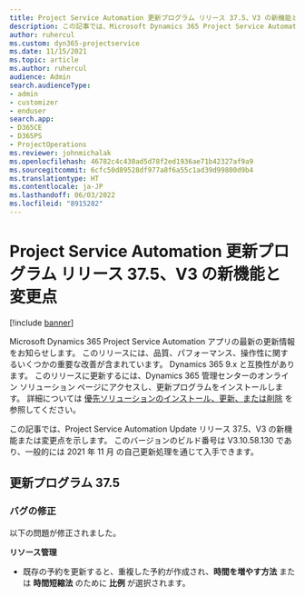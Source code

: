 ```yaml
---
title: Project Service Automation 更新プログラム リリース 37.5、V3 の新機能と変更点
description: この記事では、Microsoft Dynamics 365 Project Service Automation 更新リリース 37.5、V3 で利用可能な機能と修正を一覧表示します。
author: ruhercul
ms.custom: dyn365-projectservice
ms.date: 11/15/2021
ms.topic: article
ms.author: ruhercul
audience: Admin
search.audienceType:
- admin
- customizer
- enduser
search.app:
- D365CE
- D365PS
- ProjectOperations
ms.reviewer: johnmichalak
ms.openlocfilehash: 46782c4c430ad5d78f2ed1936ae71b42327af9a9
ms.sourcegitcommit: 6cfc50d89528df977a8f6a55c1ad39d99800d9b4
ms.translationtype: HT
ms.contentlocale: ja-JP
ms.lasthandoff: 06/03/2022
ms.locfileid: "8915282"
---
```

# <a name="whats-new-or-changed-in-project-service-automation-update-release-375-v3"></a>Project Service Automation 更新プログラム リリース 37.5、V3 の新機能と変更点

[!include [banner](../includes/psa-now-project-operations.md)]

Microsoft Dynamics 365 Project Service Automation アプリの最新の更新情報をお知らせします。 このリリースには、品質、パフォーマンス、操作性に関するいくつかの重要な改善が含まれています。 Dynamics 365 9.x と互換性があります。 このリリースに更新するには、Dynamics 365 管理センターのオンライン ソリューション ページにアクセスし、更新プログラムをインストールします。 詳細については [優先ソリューションのインストール、更新、または削除](/power-platform/admin/install-remove-preferred-solution) を参照してください。

この記事では、Project Service Automation Update リリース 37.5、V3 の新機能または変更点を示します。 このバージョンのビルド番号は V3.10.58.130 であり、一般的には 2021 年 11 月 の自己更新処理を通じて入手できます。

## <a name="update-release-375"></a>更新プログラム 37.5

### <a name="bug-fixes"></a>バグの修正

以下の問題が修正されました。

**リソース管理**
- 既存の予約を更新すると、重複した予約が作成され、**時間を増やす方法** または **時間短縮法** のために **比例** が選択されます。
